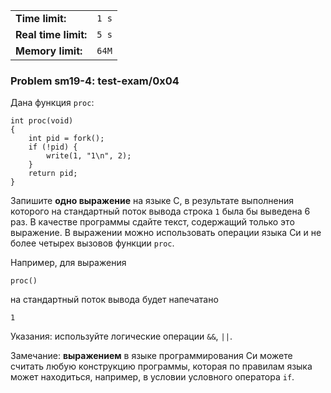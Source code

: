 |                      |       |
|----------------------|-------|
| **Time limit:**      | `1 s` |
| **Real time limit:** | `5 s` |
| **Memory limit:**    | `64M` |


### Problem sm19-4: test-exam/0x04

Дана функция `proc`:

    
    
    int proc(void)
    {
        int pid = fork();
        if (!pid) {
            write(1, "1\n", 2);
        }
        return pid;
    }

Запишите **одно выражение** на языке C, в результате выполнения которого на стандартный поток вывода
строка `1` была бы выведена 6 раз. В качестве программы сдайте текст, содержащий только это
выражение. В выражении можно использовать операции языка Си и не более четырех вызовов функции
`proc`.

Например, для выражения

    
    
    proc()

на стандартный поток вывода будет напечатано

    
    
    1

Указания: используйте логические операции `&&`, `||`.

Замечание: **выражением** в языке программирования Си можете считать любую конструкцию программы,
которая по правилам языка может находиться, например, в условии условного оператора `if`.

